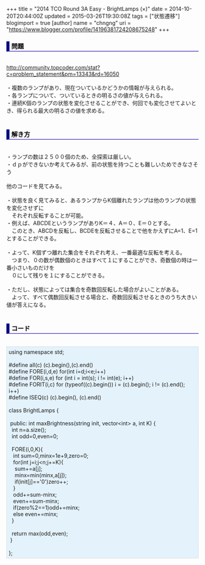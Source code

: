 +++
title = "2014 TCO Round 3A Easy - BrightLamps (×)"
date = 2014-10-20T20:44:00Z
updated = 2015-03-26T19:30:08Z
tags = ["状態遷移"]
blogimport = true 
[author]
	name = "chngng"
	uri = "https://www.blogger.com/profile/14196381724208675248"
+++

<div dir="ltr" style="text-align: left;" trbidi="on"><h3 style="border-bottom: 2px solid slateblue; border-left: 8px solid navy; color: black; padding: 0px 0px 1px 5px;">問題 </h3><br /><a href="http://community.topcoder.com/stat?c=problem_statement&amp;pm=13343&amp;rd=16050" target="_blank">http://community.topcoder.com/stat?c=problem_statement&amp;pm=13343&amp;rd=16050</a><br /><br />・複数のランプがあり、現在ついているかどうかの情報が与えられる。<br />・各ランプについて、ついているときの明るさの値が与えられる。<br />・連続K個のランプの状態を変化させることができ、何回でも変化させてよいとき、得られる最大の明るさの値を求める。<br /><br /><h3 style="border-bottom: 2px solid slateblue; border-left: 8px solid navy; color: black; padding: 0px 0px 1px 5px;">解き方 </h3><br />・ランプの数は２５００個のため、全探索は厳しい。<br />・ｄｐができないか考えてみるが、前の状態を持つことも難しいためできなさそう<br /><br />他のコードを見てみる。<br /><br />・状態を良く見てみると、あるランプからK個離れたランプは他のランプの状態を変化させずに<br />　それぞれ反転することが可能。<br />・例えば、ABCDEというランプがありK＝４、A＝０、E＝０とする。<br />　このとき、ABCDを反転し、BCDEを反転させることで他をかえずにA=1、E=1とすることができる。<br /><br />・よって、K個ずつ離れた集合をそれぞれ考え、一番最適な反転を考える。<br />　つまり、０の数が偶数個のときはすべて１にすることができ、奇数個の時は一番小さいものだけを<br />　０にして残りを１にすることができる。<br /><br />・ただし、状態によっては集合を奇数回反転した場合がよいことがある。<br />　よって、すべて偶数回反転させる場合と、奇数回反転させるときのうち大きい値が答えになる。<br /><br /><h3 style="border-bottom: 2px solid slateblue; border-left: 8px solid navy; color: black; padding: 0px 0px 1px 5px;">コード </h3><br /><div style="background-color: #e3f2fb; border: 1px dotted #CCCCCC; padding: 5px;">using namespace std;<br /><br />#define all(c) (c).begin(),(c).end()<br />#define FORE(i,d,e) for(int i=d;i&lt;e;i++)<br />#define FOR(i,s,e) for (int i = int(s); i != int(e); i++)<br />#define FORIT(i,c) for (typeof((c).begin()) i = (c).begin(); i != (c).end(); i++)<br />#define ISEQ(c) (c).begin(), (c).end()<br /><br />class BrightLamps {<br /><br /><span class="Apple-tab-span" style="white-space: pre;"> </span>public: int maxBrightness(string init, vector&lt;int&gt; a, int K) {<br /><span class="Apple-tab-span" style="white-space: pre;">  </span>int n=a.size();<br /><span class="Apple-tab-span" style="white-space: pre;">  </span>int odd=0,even=0;<br /><br /><span class="Apple-tab-span" style="white-space: pre;">  </span>FORE(i,0,K){<br /><span class="Apple-tab-span" style="white-space: pre;">   </span>int sum=0,minx=1e+9,zero=0;<br /><span class="Apple-tab-span" style="white-space: pre;">   </span>for(int j=i;j&lt;n;j+=K){<br /><span class="Apple-tab-span" style="white-space: pre;">    </span>sum+=a[j];<br /><span class="Apple-tab-span" style="white-space: pre;">    </span>minx=min(minx,a[j]);<br /><span class="Apple-tab-span" style="white-space: pre;">    </span>if(init[j]=='0')zero++;<br /><span class="Apple-tab-span" style="white-space: pre;">   </span>}<br /><span class="Apple-tab-span" style="white-space: pre;">   </span>odd+=sum-minx;<br /><span class="Apple-tab-span" style="white-space: pre;">   </span>even+=sum-minx;<br /><span class="Apple-tab-span" style="white-space: pre;">   </span>if(zero%2==1)odd+=minx;<br /><span class="Apple-tab-span" style="white-space: pre;">   </span>else even+=minx;<br /><span class="Apple-tab-span" style="white-space: pre;">  </span>}<br /><br /><span class="Apple-tab-span" style="white-space: pre;">  </span>return max(odd,even);<br /><span class="Apple-tab-span" style="white-space: pre;"> </span>}<br /><br />};</div></div>

